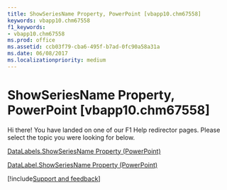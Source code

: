 ```yaml
---
title: ShowSeriesName Property, PowerPoint [vbapp10.chm67558]
keywords: vbapp10.chm67558
f1_keywords:
- vbapp10.chm67558
ms.prod: office
ms.assetid: ccb03f79-cba6-495f-b7ad-0fc90a58a31a
ms.date: 06/08/2017
ms.localizationpriority: medium
---
```



# ShowSeriesName Property, PowerPoint [vbapp10.chm67558]

Hi there! You have landed on one of our F1 Help redirector pages. Please select the topic you were looking for below.

[DataLabels.ShowSeriesName Property (PowerPoint)](https://msdn.microsoft.com/library/fa069801-8725-786d-6a45-f38bf5aeb61c%28Office.15%29.aspx)

[DataLabel.ShowSeriesName Property (PowerPoint)](https://msdn.microsoft.com/library/5d6eac40-c951-763d-7b1d-f7e69ea88407%28Office.15%29.aspx)

[!include[Support and feedback](~/includes/feedback-boilerplate.md)]
